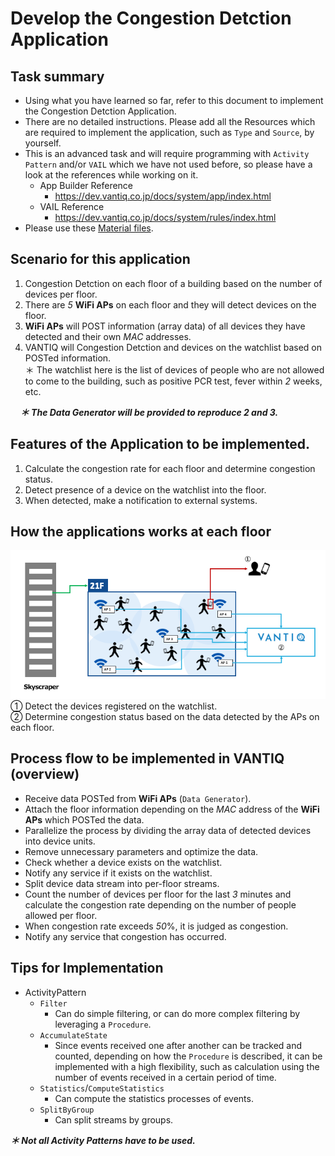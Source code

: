 # Develop the Congestion Detction Application

## Task summary

* Using what you have learned so far, refer to this document to implement the Congestion Detction Application.  
* There are no detailed instructions. Please add all the Resources which are required to implement the application, such as `Type` and `Source`, by yourself.  
* This is an advanced task and will require programming with `Activity Pattern` and/or `VAIL` which we have not used before, so please have a look at the references while working on it.
  * App Builder Reference
    * [https://dev\.vantiq\.co\.jp/docs/system/app/index\.html](https://dev.vantiq.co.jp/docs/system/app/index.html)
  * VAIL Reference
    * [https://dev\.vantiq\.co\.jp/docs/system/rules/index\.html](https://dev.vantiq.co.jp/docs/system/rules/index.html)
* Please use these [Material files](../../conf/AdditionalContents/dev01_detect_congestion_app).  


## Scenario for this application

1. Congestion Detction on each floor of a building based on the number of devices per floor.
2. There are _5_ **WiFi APs** on each floor and they will detect devices on the floor.
3. **WiFi APs** will POST information (array data) of all devices they have detected and their own _MAC_ addresses.
4. VANTIQ will Congestion Detction and devices on the watchlist based on POSTed information.  
    ＊ The watchlist here is the list of devices of people who are not allowed to come to the building, such as positive PCR test, fever within _2_ weeks, etc.

&nbsp;&nbsp;&nbsp; ***＊ The Data Generator will be provided to reproduce 2 and 3.***

## Features of the Application to be implemented.

1. Calculate the congestion rate for each floor and determine congestion status.
2. Detect presence of a device on the watchlist into the floor.  
3. When detected, make a notification to external systems.  

## How the applications works at each floor

![Image of behavior](../../imgs/04_dev01/slide5.png)  
①  Detect the devices registered on the watchlist.   
②  Determine congestion status based on the data detected by the APs on each floor.  

## Process flow to be implemented in VANTIQ (overview)

  * Receive data POSTed from **WiFi APs** (`Data Generator`).  
  * Attach the floor information depending on the _MAC_ address of the **WiFi APs** which POSTed the data.
  * Parallelize the process by dividing the array data of detected devices into device units.
  * Remove unnecessary parameters and optimize the data.
  * Check whether a device exists on the watchlist.
  * Notify any service if it exists on the watchlist.
  * Split device data stream into per-floor streams.
  * Count the number of devices per floor for the last _3_ minutes and calculate the congestion rate depending on the number of people allowed per floor.
  * When congestion rate exceeds _50_%, it is judged as congestion.
  * Notify any service that congestion has occurred.

## Tips for Implementation

* ActivityPattern
  * `Filter`
    * Can do simple filtering, or can do more complex filtering by leveraging a `Procedure`.
  * `AccumulateState`
    * Since events received one after another can be tracked and counted, depending on how the `Procedure` is described, it can be implemented with a high flexibility, such as calculation using the number of events received in a certain period of time.
  * `Statistics`/`ComputeStatistics`
    * Can compute the statistics processes of events.
  * `SplitByGroup`
    * Can split streams by groups.    

***＊ Not all Activity Patterns have to be used.***
